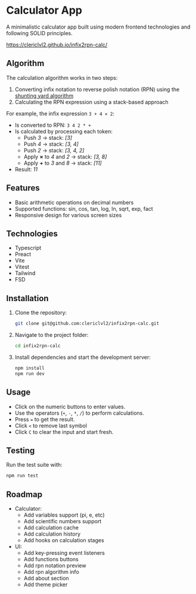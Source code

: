 # Calculator App

A minimalistic calculator app built using modern frontend technologies and following SOLID principles.

https://clericlvl2.github.io/infix2rpn-calc/

## Algorithm

The calculation algorithm works in two steps:
1. Converting infix notation to reverse polish notation (RPN) using the [shunting yard algorithm](https://en.wikipedia.org/wiki/Shunting_yard_algorithm)
2. Calculating the RPN expression using a stack-based approach

For example, the infix expression `3 + 4 × 2`:
- Is converted to RPN: `3 4 2 * +`
- Is calculated by processing each token:
  - Push *3* → stack: *[3]*
  - Push *4* → stack: *[3, 4]*
  - Push *2* → stack: *[3, 4, 2]*
  - Apply **×** to *4* and *2* → stack: *[3, 8]*
  - Apply **+** to *3* and *8* → stack: *[11]*
- Result: *11*

## Features
- Basic arithmetic operations on decimal numbers
- Supported functions: sin, cos, tan, log, ln, sqrt, exp, fact
- Responsive design for various screen sizes

## Technologies
- Typescript
- Preact
- Vite
- Vitest
- Tailwind
- FSD

## Installation
1. Clone the repository:
   ```sh
   git clone git@github.com:clericlvl2/infix2rpn-calc.git
   ```
2. Navigate to the project folder:
   ```sh
   cd infix2rpn-calc
   ```
3. Install dependencies and start the development server:
   ```sh
   npm install
   npm run dev
   ```

## Usage
- Click on the numeric buttons to enter values.
- Use the operators (`+`, `-`, `*`, `/`) to perform calculations.
- Press `=` to get the result.
- Click `<` to remove last symbol
- Click `C` to clear the input and start fresh.

## Testing
Run the test suite with:
   ```sh
   npm run test
   ```

## Roadmap
- Calculator:
  - Add variables support (pi, e, etc)
  - Add scientific numbers support
  - Add calculation cache
  - Add calculation history
  - Add hooks on calculation stages
- UI:
  - Add key-pressing event listeners
  - Add functions buttons
  - Add rpn notation preview
  - Add rpn algorithm info
  - Add about section
  - Add theme picker